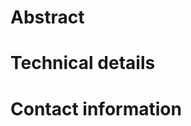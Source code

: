 <!--
Submit your project proposal for the EuBIC 2018 developer's meeting.
Please make sure to add all relevant information.
-->

# Abstract
<!-- Describe the goal of your project in an abstract of up to 200 words. -->

# Technical details
<!--
Provide sufficient technical details regarding the project.
This includes, but is not limited to:
- The programming language(s) that will be used
- Existing software that will be featured
- (Public) datasets that will be used and their availability
-->

# Contact information
<!-- Provide your contact information including your full name, your institute/company, and your email address. -->

